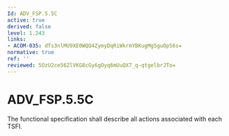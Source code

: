 ```yaml
---
Id: ADV_FSP.5.5C
active: true
derived: false
level: 1.243
links:
- ACOM-035: dTs3nlMU9XE0WQQ4ZymyDqRiWkrmYBKugMg5guOpS6s=
normative: true
ref: ''
reviewed: 5OzU2ce56ZlVKG8cGy6gOyq6mUuQX7_q-qtgelbrJTo=
---
```


# ADV_FSP.5.5C

The functional specification shall describe all actions associated with each TSFI.
